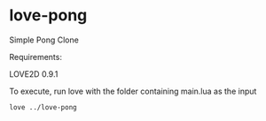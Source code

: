 love-pong
=========

Simple Pong Clone

Requirements:

LOVE2D 0.9.1

To execute, run love with the folder containing main.lua as the input

    love ../love-pong

